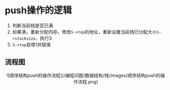 # push操作的逻辑

1. 判断当前栈是否已满
2. 如果满，重新分配内存，修改`S->top`的地址，重新设置当前栈已分配大小`S->stacksize`，执行3
3. `S->top`自增1并赋值

## 流程图

<div align=center>
![顺序结构push的操作流程](/编程问题/数据结构/栈/images/顺序结构push的操作流程.png)
</div>
